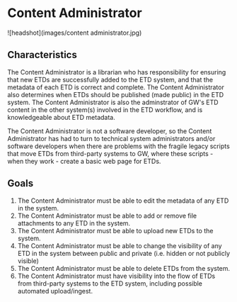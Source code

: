# Content Administrator
![headshot](images/content administrator.jpg)


## Characteristics
The Content Administrator is a librarian who has responsibility for ensuring that new ETDs are successfully added to the ETD system, and that the metadata of each ETD is correct and complete.  The Content Administrator also determines when ETDs should be published (made public) in the ETD system.  The Content Administrator is also the adminstrator of GW's ETD content in the other system(s) involved in the ETD workflow, and is knowledgeable about ETD metadata.

The Content Administrator is not a software developer, so the Content Administrator has had to turn to technical system administrators and/or software developers when there are problems with the fragile legacy scripts that move ETDs from third-party systems to GW, where these scripts - when they work - create a basic web page for ETDs.

## Goals
1.  The Content Administrator must be able to edit the metadata of any ETD in the system.
2.  The Content Administrator must be able to add or remove file attachments to any ETD in the system.
3.  The Content Administrator must be able to upload new ETDs to the system.
4.  The Content Administrator must be able to change the visibility of any ETD in the system between public and private (i.e. hidden or not publicly visible)
5.  The Content Administrator must be able to delete ETDs from the system.
6.  The Content Administrator must have visibility into the flow of ETDs from third-party systems to the ETD system, including possible automated upload/ingest.
